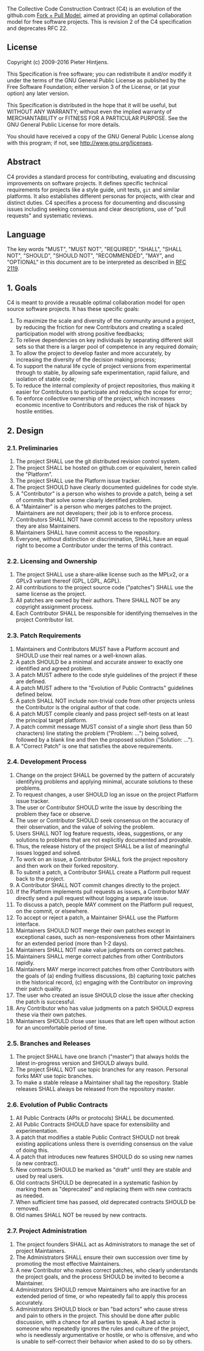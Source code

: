 The Collective Code Construction Contract (C4) is an evolution of the
github.com [Fork + Pull Model](https://help.github.com/articles/about-pull-requests/),
aimed at providing an optimal collaboration model for free software
projects. This is revision 2 of the C4 specification and deprecates
RFC 22.

## License

Copyright (c) 2009-2016 Pieter Hintjens.

This Specification is free software; you can redistribute it and/or
modify it under the terms of the GNU General Public License as
published by the Free Software Foundation; either version 3 of the
License, or (at your option) any later version.

This Specification is distributed in the hope that it will be useful,
but WITHOUT ANY WARRANTY; without even the implied warranty of
MERCHANTABILITY or FITNESS FOR A PARTICULAR PURPOSE. See the GNU
General Public License for more details.

You should have received a copy of the GNU General Public License
along with this program; if not, see <http://www.gnu.org/licenses>.

## Abstract

C4 provides a standard process for contributing, evaluating and
discussing improvements on software projects. It defines specific
technical requirements for projects like a style guide, unit tests,
`git` and similar platforms. It also establishes different personas
for projects, with clear and distinct duties. C4 specifies a process
for documenting and discussing issues including seeking consensus and
clear descriptions, use of "pull requests" and systematic reviews.

## Language

The key words "MUST", "MUST NOT", "REQUIRED", "SHALL", "SHALL NOT",
"SHOULD", "SHOULD NOT", "RECOMMENDED", "MAY", and "OPTIONAL" in this
document are to be interpreted as described in [RFC
2119](http://tools.ietf.org/html/rfc2119).

## 1. Goals

C4 is meant to provide a reusable optimal collaboration model for open
source software projects. It has these specific goals:

1. To maximize the scale and diversity of the community around a
   project, by reducing the friction for new Contributors and creating
   a scaled participation model with strong positive feedbacks;
2. To relieve dependencies on key individuals by separating different
   skill sets so that there is a larger pool of competence in any
   required domain;
3. To allow the project to develop faster and more accurately, by
   increasing the diversity of the decision making process;
4. To support the natural life cycle of project versions from
   experimental through to stable, by allowing safe experimentation,
   rapid failure, and isolation of stable code;
5. To reduce the internal complexity of project repositories, thus
   making it easier for Contributors to participate and reducing the
   scope for error;
6. To enforce collective ownership of the project, which increases
   economic incentive to Contributors and reduces the risk of hijack
   by hostile entities.

## 2. Design

### 2.1. Preliminaries

1. The project SHALL use the git distributed revision control system.
2. The project SHALL be hosted on github.com or equivalent, herein
   called the "Platform".
3. The project SHALL use the Platform issue tracker.
4. The project SHOULD have clearly documented guidelines for code
   style.
5. A "Contributor" is a person who wishes to provide a patch, being a
   set of commits that solve some clearly identified problem.
6. A "Maintainer" is a person who merges patches to the
   project. Maintainers are not developers; their job is to enforce
   process.
7. Contributors SHALL NOT have commit access to the repository unless
   they are also Maintainers.
8. Maintainers SHALL have commit access to the repository.
9. Everyone, without distinction or discrimination, SHALL have an
   equal right to become a Contributor under the terms of this
   contract.

### 2.2. Licensing and Ownership

1. The project SHALL use a share-alike license such as the MPLv2, or a
   GPLv3 variant thereof (GPL, LGPL, AGPL).
2. All contributions to the project source code ("patches") SHALL use
   the same license as the project.
3. All patches are owned by their authors. There SHALL NOT be any
   copyright assignment process.
4. Each Contributor SHALL be responsible for identifying themselves in
   the project Contributor list.

### 2.3. Patch Requirements

1. Maintainers and Contributors MUST have a Platform account and
   SHOULD use their real names or a well-known alias.
2. A patch SHOULD be a minimal and accurate answer to exactly one
   identified and agreed problem.
3. A patch MUST adhere to the code style guidelines of the project if
   these are defined.
4. A patch MUST adhere to the "Evolution of Public Contracts"
   guidelines defined below.
5. A patch SHALL NOT include non-trivial code from other projects
   unless the Contributor is the original author of that code.
6. A patch MUST compile cleanly and pass project self-tests on at
   least the principal target platform.
7. A patch commit message MUST consist of a single short (less than 50
   characters) line stating the problem ("Problem: ...") being solved,
   followed by a blank line and then the proposed solution ("Solution:
   ...").
8. A "Correct Patch" is one that satisfies the above requirements.

### 2.4. Development Process

1. Change on the project SHALL be governed by the pattern of
   accurately identifying problems and applying minimal, accurate
   solutions to these problems.
2. To request changes, a user SHOULD log an issue on the project
   Platform issue tracker.
3. The user or Contributor SHOULD write the issue by describing the
   problem they face or observe.
4. The user or Contributor SHOULD seek consensus on the accuracy of
   their observation, and the value of solving the problem.
5. Users SHALL NOT log feature requests, ideas, suggestions, or any
   solutions to problems that are not explicitly documented and
   provable.
6. Thus, the release history of the project SHALL be a list of
   meaningful issues logged and solved.
7. To work on an issue, a Contributor SHALL fork the project
   repository and then work on their forked repository.
8. To submit a patch, a Contributor SHALL create a Platform pull
   request back to the project.
9. A Contributor SHALL NOT commit changes directly to the project.
10. If the Platform implements pull requests as issues, a Contributor
    MAY directly send a pull request without logging a separate issue.
11. To discuss a patch, people MAY comment on the Platform pull
    request, on the commit, or elsewhere.
12. To accept or reject a patch, a Maintainer SHALL use the Platform
    interface.
13. Maintainers SHOULD NOT merge their own patches except in
    exceptional cases, such as non-responsiveness from other
    Maintainers for an extended period (more than 1-2 days).
14. Maintainers SHALL NOT make value judgments on correct patches.
15. Maintainers SHALL merge correct patches from other Contributors
    rapidly.
16. Maintainers MAY merge incorrect patches from other Contributors
    with the goals of (a) ending fruitless discussions, (b) capturing
    toxic patches in the historical record, (c) engaging with the
    Contributor on improving their patch quality.
17. The user who created an issue SHOULD close the issue after
    checking the patch is successful.
18. Any Contributor who has value judgments on a patch SHOULD express
    these via their own patches.
19. Maintainers SHOULD close user issues that are left open without
    action for an uncomfortable period of time.

### 2.5. Branches and Releases

1. The project SHALL have one branch ("master") that always holds the
   latest in-progress version and SHOULD always build.
2. The project SHALL NOT use topic branches for any reason. Personal
   forks MAY use topic branches.
3. To make a stable release a Maintainer shall tag the
   repository. Stable releases SHALL always be released from the
   repository master.

### 2.6. Evolution of Public Contracts

1. All Public Contracts (APIs or protocols) SHALL be documented.
2. All Public Contracts SHOULD have space for extensibility and
   experimentation.
3. A patch that modifies a stable Public Contract SHOULD not break
   existing applications unless there is overriding consensus on the
   value of doing this.
4. A patch that introduces new features SHOULD do so using new names
   (a new contract).
5. New contracts SHOULD be marked as "draft" until they are stable and
   used by real users.
6. Old contracts SHOULD be deprecated in a systematic fashion by
   marking them as "deprecated" and replacing them with new contracts
   as needed.
7. When sufficient time has passed, old deprecated contracts SHOULD be
   removed.
8. Old names SHALL NOT be reused by new contracts.

### 2.7. Project Administration

1. The project founders SHALL act as Administrators to manage the set
   of project Maintainers.
2. The Administrators SHALL ensure their own succession over time by
   promoting the most effective Maintainers.
3. A new Contributor who makes correct patches, who clearly
   understands the project goals, and the process SHOULD be invited to
   become a Maintainer.
4. Administrators SHOULD remove Maintainers who are inactive for an
   extended period of time, or who repeatedly fail to apply this
   process accurately.
5. Administrators SHOULD block or ban "bad actors" who cause stress
   and pain to others in the project. This should be done after public
   discussion, with a chance for all parties to speak. A bad actor is
   someone who repeatedly ignores the rules and culture of the
   project, who is needlessly argumentative or hostile, or who is
   offensive, and who is unable to self-correct their behavior when
   asked to do so by others.
